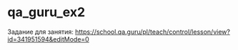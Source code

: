 # qa_guru_ex2
Задание для занятия:
https://school.qa.guru/pl/teach/control/lesson/view?id=341951594&editMode=0

